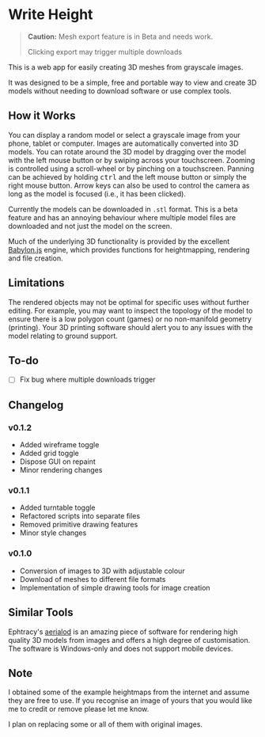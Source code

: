 # Write Height

> **Caution:**
> Mesh export feature is in Beta and needs work.
>
> Clicking export may trigger multiple downloads  

This is a web app for easily creating 3D meshes from grayscale images.

It was designed to be a simple, free and portable way to view and create 3D models without
needing to download software or use complex tools.

## How it Works

You can display a random model or select a grayscale image from your phone, tablet or computer.
Images are automatically converted into 3D models. You can rotate
around the 3D model by dragging over the model with the left mouse button or by swiping
across your touchscreen. Zooming is controlled using a scroll-wheel or by 
pinching on a touchscreen. Panning can be achieved by holding <kbd>ctrl</kbd>
and the left mouse button or simply the right mouse button. Arrow keys can also be used to control the camera as long as the model is focused (i.e., it has been clicked).

Currently the models can be downloaded in `.stl` format.
This is a beta feature and has an annoying behaviour where multiple
model files are downloaded and not just the model on the screen.

Much of the underlying 3D functionality is provided by the excellent
[Babylon.js](https://www.babylonjs.com) engine, which provides functions for heightmapping, rendering and file creation.

## Limitations

The rendered objects may not be optimal for specific uses without further editing. For example,
you may want to inspect the topology of the model to ensure there is a low
polygon count (games) or no non-manifold geometry (printing). Your 3D printing
software should alert you to any issues with the model relating to ground support.

## To-do

- [ ] Fix bug where multiple downloads trigger

## Changelog

### v0.1.2

- Added wireframe toggle
- Added grid toggle
- Dispose GUI on repaint
- Minor rendering changes

### v0.1.1

- Added turntable toggle
- Refactored scripts into separate files
- Removed primitive drawing features
- Minor style changes

### v0.1.0

- Conversion of images to 3D with adjustable colour
- Download of meshes to different file formats
- Implementation of simple drawing tools for image creation

## Similar Tools

Ephtracy's [aerialod](https://ephtracy.github.io/index.html?page=aerialod) is an amazing piece of software for rendering high quality 3D models from images and offers a high degree of customisation. The software is Windows-only and does not support mobile devices.

## Note

I obtained some of the example heightmaps from the
internet and assume they are free to
use. If you recognise an image of
yours that you would like me to
credit or remove please let me
know.

I plan on replacing some or all of them with original images.
